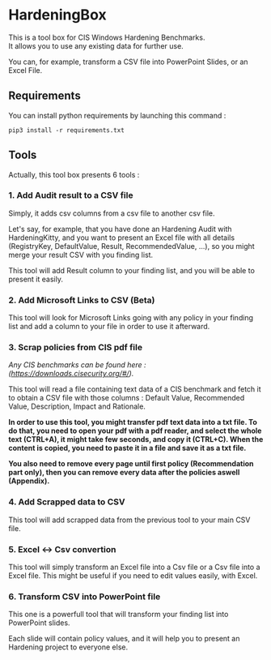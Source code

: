 # HardeningBox
 This is a tool box for CIS Windows Hardening Benchmarks.<br/>
 It allows you to use any existing data for further use.

 You can, for example, transform a CSV file into PowerPoint Slides, or an Excel File.

 ## Requirements

You can install python requirements by launching this command :
```
pip3 install -r requirements.txt
```

## Tools
Actually, this tool box presents 6 tools :

### 1. Add Audit result to a CSV file

Simply, it adds csv columns from a csv file to another csv file. <br/>

Let's say, for example, that you have done an Hardening Audit with HardeningKitty, and you want to present an Excel file with all details (RegistryKey, DefaultValue, Result, RecommendedValue, ...), so you might merge your result CSV with you finding list.

This tool will add Result column to your finding list, and you will be able to present it easily.

### 2. Add Microsoft Links to CSV (Beta)

This tool will look for Microsoft Links going with any policy in your finding list and add a column to your file in order to use it afterward.

### 3. Scrap policies from CIS pdf file

<i>Any CIS benchmarks can be found here : (https://downloads.cisecurity.org/#/).</i>

This tool will read a file containing text data of a CIS benchmark and fetch it to obtain a CSV file with those columns : 
Default Value, Recommended Value, Description, Impact and Rationale.

<b>In order to use this tool, you might transfer pdf text data into a txt file.
To do that, you need to open your pdf with a pdf reader, and select the whole text (CTRL+A), it might take few seconds, and copy it (CTRL+C).
When the content is copied, you need to paste it in a file and save it as a txt file.

You also need to remove every page until first policy (Recommendation part only),
then you can remove every data after the policies aswell (Appendix).</b>

### 4. Add Scrapped data to CSV

This tool will add scrapped data from the previous tool to your main CSV file.

### 5. Excel <-> Csv convertion

This tool will simply transform an Excel file into a Csv file or a Csv file into a Excel file. This might be useful if you need to edit values easily, with Excel.

### 6. Transform CSV into PowerPoint file

This one is a powerfull tool that will transform your finding list into PowerPoint slides.

Each slide will contain policy values, and it will help you to present an Hardening project to everyone else.
